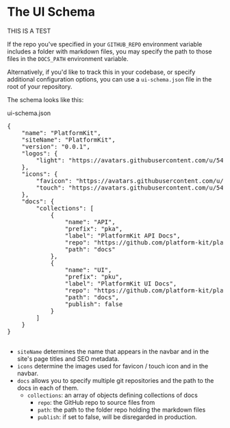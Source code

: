 # The UI Schema 

THIS IS A TEST

If the repo you've specified in your `GITHUB_REPO` environment variable includes a folder with markdown files, you may specify the path to those files in the `DOCS_PATH` environment variable.

Alternatively, if you'd like to track this in your codebase, or specify additional configuration options, you can use a `ui-schema.json` file in the root of your repository.

The schema looks like this:

<div class="card api-schema-card bg-dark br-5">
<div class="card-header text-light"><span class="o-50">ui-schema.json</span></div>
<div class="card-body">
<pre class="text-light mb-0">
{
    "name": "PlatformKit",
    "siteName": "PlatformKit",
    "version": "0.0.1",
    "logos": {
        "light": "https://avatars.githubusercontent.com/u/54647524?v=4"
    },
    "icons": {
        "favicon": "https://avatars.githubusercontent.com/u/54647524?v=4",
        "touch": "https://avatars.githubusercontent.com/u/54647524?v=4"
    },
    "docs": {
        "collections": [
            {
                "name": "API",
                "prefix": "pka",
                "label": "PlatformKit API Docs",
                "repo": "https://github.com/platform-kit/platformkit-api",
                "path": "docs"
            },
            {                
                "name": "UI",
                "prefix": "pku",
                "label": "PlatformKit UI Docs",
                "repo": "https://github.com/platform-kit/platformkit-ui",
                "path": "docs",
                "publish": false
            }
        ]
    }
}

</pre>
</div>
</div>

- `siteName` determines the name that appears in the navbar and in the site's page titles and SEO metadata.
- `icons` determine the images used for favicon / touch icon and in the navbar.
- `docs` allows you to specify multiple git repositories and the path to the docs in each of them.
  - `collections`: an array of objects defining collections of docs
    - `repo`: the GitHub repo to source files from
    - `path`: the path to the folder repo holding the markdown files
    - `publish`: if set to false, will be disregarded in production.